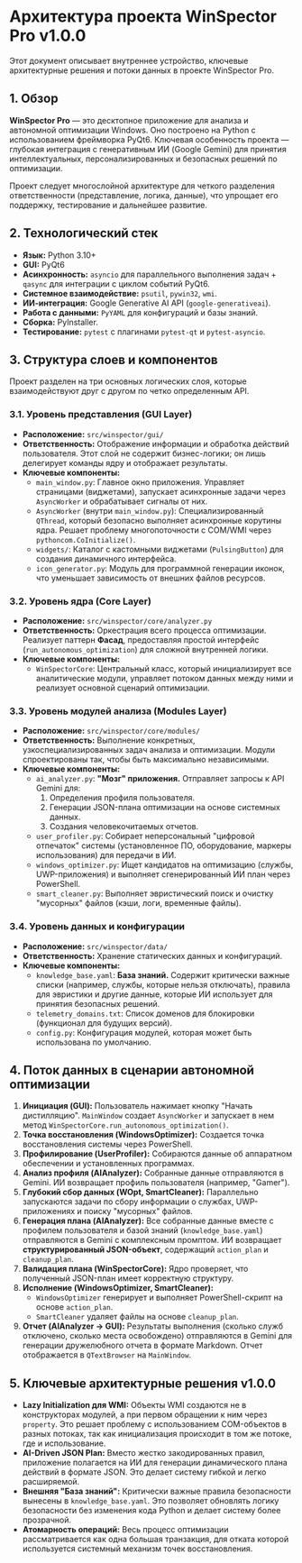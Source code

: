 # Архитектура проекта WinSpector Pro v1.0.0

Этот документ описывает внутреннее устройство, ключевые архитектурные решения и потоки данных в проекте WinSpector Pro.

## 1. Обзор

**WinSpector Pro** — это десктопное приложение для анализа и автономной оптимизации Windows. Оно построено на Python с использованием фреймворка PyQt6. Ключевая особенность проекта — глубокая интеграция с генеративным ИИ (Google Gemini) для принятия интеллектуальных, персонализированных и безопасных решений по оптимизации.

Проект следует многослойной архитектуре для четкого разделения ответственности (представление, логика, данные), что упрощает его поддержку, тестирование и дальнейшее развитие.

## 2. Технологический стек

- **Язык:** Python 3.10+
- **GUI:** PyQt6
- **Асинхронность:** `asyncio` для параллельного выполнения задач + `qasync` для интеграции с циклом событий PyQt6.
- **Системное взаимодействие:** `psutil`, `pywin32`, `wmi`.
- **ИИ-интеграция:** Google Generative AI API (`google-generativeai`).
- **Работа с данными:** `PyYAML` для конфигураций и базы знаний.
- **Сборка:** PyInstaller.
- **Тестирование:** `pytest` с плагинами `pytest-qt` и `pytest-asyncio`.

## 3. Структура слоев и компонентов

Проект разделен на три основных логических слоя, которые взаимодействуют друг с другом по четко определенным API.

### 3.1. Уровень представления (GUI Layer)

- **Расположение:** `src/winspector/gui/`
- **Ответственность:** Отображение информации и обработка действий пользователя. Этот слой не содержит бизнес-логики; он лишь делегирует команды ядру и отображает результаты.
- **Ключевые компоненты:**
    - `main_window.py`: Главное окно приложения. Управляет страницами (виджетами), запускает асинхронные задачи через `AsyncWorker` и обрабатывает сигналы от них.
    - `AsyncWorker` (внутри `main_window.py`): Специализированный `QThread`, который безопасно выполняет асинхронные корутины ядра. Решает проблему многопоточности с COM/WMI через `pythoncom.CoInitialize()`.
    - `widgets/`: Каталог с кастомными виджетами (`PulsingButton`) для создания динамичного интерфейса.
    - `icon_generator.py`: Модуль для программной генерации иконок, что уменьшает зависимость от внешних файлов ресурсов.

### 3.2. Уровень ядра (Core Layer)

- **Расположение:** `src/winspector/core/analyzer.py`
- **Ответственность:** Оркестрация всего процесса оптимизации. Реализует паттерн **Фасад**, предоставляя простой интерфейс (`run_autonomous_optimization`) для сложной внутренней логики.
- **Ключевые компоненты:**
    - `WinSpectorCore`: Центральный класс, который инициализирует все аналитические модули, управляет потоком данных между ними и реализует основной сценарий оптимизации.

### 3.3. Уровень модулей анализа (Modules Layer)

- **Расположение:** `src/winspector/core/modules/`
- **Ответственность:** Выполнение конкретных, узкоспециализированных задач анализа и оптимизации. Модули спроектированы так, чтобы быть максимально независимыми.
- **Ключевые компоненты:**
    - `ai_analyzer.py`: **"Мозг" приложения.** Отправляет запросы к API Gemini для:
        1.  Определения профиля пользователя.
        2.  Генерации JSON-плана оптимизации на основе системных данных.
        3.  Создания человекочитаемых отчетов.
    - `user_profiler.py`: Собирает неперсональный "цифровой отпечаток" системы (установленное ПО, оборудование, маркеры использования) для передачи в ИИ.
    - `windows_optimizer.py`: Ищет кандидатов на оптимизацию (службы, UWP-приложения) и выполняет сгенерированный ИИ план через PowerShell.
    - `smart_cleaner.py`: Выполняет эвристический поиск и очистку "мусорных" файлов (кэши, логи, временные файлы).

### 3.4. Уровень данных и конфигурации

- **Расположение:** `src/winspector/data/`
- **Ответственность:** Хранение статических данных и конфигураций.
- **Ключевые компоненты:**
    - `knowledge_base.yaml`: **База знаний.** Содержит критически важные списки (например, службы, которые нельзя отключать), правила для эвристики и другие данные, которые ИИ использует для принятия безопасных решений.
    - `telemetry_domains.txt`: Список доменов для блокировки (функционал для будущих версий).
    - `config.py`: Конфигурация модулей, которая может быть использована по умолчанию.

## 4. Поток данных в сценарии автономной оптимизации

1.  **Инициация (GUI):** Пользователь нажимает кнопку "Начать дистилляцию". `MainWindow` создает `AsyncWorker` и запускает в нем метод `WinSpectorCore.run_autonomous_optimization()`.
2.  **Точка восстановления (WindowsOptimizer):** Создается точка восстановления системы через PowerShell.
3.  **Профилирование (UserProfiler):** Собираются данные об аппаратном обеспечении и установленных программах.
4.  **Анализ профиля (AIAnalyzer):** Собранные данные отправляются в Gemini. ИИ возвращает профиль пользователя (например, "Gamer").
5.  **Глубокий сбор данных (WOpt, SmartCleaner):** Параллельно запускаются задачи по сбору информации о службах, UWP-приложениях и поиску "мусорных" файлов.
6.  **Генерация плана (AIAnalyzer):** Все собранные данные вместе с профилем пользователя и базой знаний (`knowledge_base.yaml`) отправляются в Gemini с комплексным промптом. ИИ возвращает **структурированный JSON-объект**, содержащий `action_plan` и `cleanup_plan`.
7.  **Валидация плана (WinSpectorCore):** Ядро проверяет, что полученный JSON-план имеет корректную структуру.
8.  **Исполнение (WindowsOptimizer, SmartCleaner):**
    - `WindowsOptimizer` генерирует и выполняет PowerShell-скрипт на основе `action_plan`.
    - `SmartCleaner` удаляет файлы на основе `cleanup_plan`.
9.  **Отчет (AIAnalyzer -> GUI):** Результаты выполнения (сколько служб отключено, сколько места освобождено) отправляются в Gemini для генерации дружелюбного отчета в формате Markdown. Отчет отображается в `QTextBrowser` на `MainWindow`.

## 5. Ключевые архитектурные решения v1.0.0

- **Lazy Initialization для WMI:** Объекты WMI создаются не в конструкторах модулей, а при первом обращении к ним через `property`. Это решает проблему с использованием COM-объектов в разных потоках, так как инициализация происходит в том же потоке, где и использование.
- **AI-Driven JSON Plan:** Вместо жестко закодированных правил, приложение полагается на ИИ для генерации динамического плана действий в формате JSON. Это делает систему гибкой и легко расширяемой.
- **Внешняя "База знаний":** Критически важные правила безопасности вынесены в `knowledge_base.yaml`. Это позволяет обновлять логику безопасности без изменения кода Python и делает систему более прозрачной.
- **Атомарность операций:** Весь процесс оптимизации рассматривается как одна большая транзакция, для отката которой используется системный механизм точек восстановления.